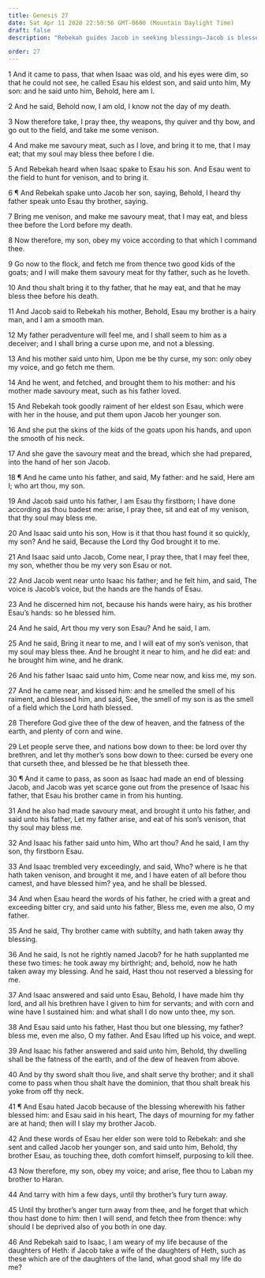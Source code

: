 ```yaml
---
title: Genesis 27
date: Sat Apr 11 2020 22:50:56 GMT-0600 (Mountain Daylight Time)
draft: false
description: "Rebekah guides Jacob in seeking blessings—Jacob is blessed to have dominion and rule over peoples and nations—Esau hates Jacob and plans to slay him—Rebekah fears that Jacob may marry one of the daughters of Heth."

order: 27
---
```

    
1 And it came to pass, that when Isaac was old, and his eyes were dim, so that he could not see, he called Esau his eldest son, and said unto him, My son: and he said unto him, Behold, here am I.

2 And he said, Behold now, I am old, I know not the day of my death.

3 Now therefore take, I pray thee, thy weapons, thy quiver and thy bow, and go out to the field, and take me some venison.

4 And make me savoury meat, such as I love, and bring it to me, that I may eat; that my soul may bless thee before I die.

5 And Rebekah heard when Isaac spake to Esau his son. And Esau went to the field to hunt for venison, and to bring it.

6 ¶ And Rebekah spake unto Jacob her son, saying, Behold, I heard thy father speak unto Esau thy brother, saying.

7 Bring me venison, and make me savoury meat, that I may eat, and bless thee before the Lord before my death.

8 Now therefore, my son, obey my voice according to that which I command thee.

9 Go now to the flock, and fetch me from thence two good kids of the goats; and I will make them savoury meat for thy father, such as he loveth.

10 And thou shalt bring it to thy father, that he may eat, and that he may bless thee before his death.

11 And Jacob said to Rebekah his mother, Behold, Esau my brother is a hairy man, and I am a smooth man.

12 My father peradventure will feel me, and I shall seem to him as a deceiver; and I shall bring a curse upon me, and not a blessing.

13 And his mother said unto him, Upon me be thy curse, my son: only obey my voice, and go fetch me them.

14 And he went, and fetched, and brought them to his mother: and his mother made savoury meat, such as his father loved.

15 And Rebekah took goodly raiment of her eldest son Esau, which were with her in the house, and put them upon Jacob her younger son.

16 And she put the skins of the kids of the goats upon his hands, and upon the smooth of his neck.

17 And she gave the savoury meat and the bread, which she had prepared, into the hand of her son Jacob.

18 ¶ And he came unto his father, and said, My father: and he said, Here am I; who art thou, my son.

19 And Jacob said unto his father, I am Esau thy firstborn; I have done according as thou badest me: arise, I pray thee, sit and eat of my venison, that thy soul may bless me.

20 And Isaac said unto his son, How is it that thou hast found it so quickly, my son? And he said, Because the Lord thy God brought it to me.

21 And Isaac said unto Jacob, Come near, I pray thee, that I may feel thee, my son, whether thou be my very son Esau or not.

22 And Jacob went near unto Isaac his father; and he felt him, and said, The voice is Jacob’s voice, but the hands are the hands of Esau.

23 And he discerned him not, because his hands were hairy, as his brother Esau’s hands: so he blessed him.

24 And he said, Art thou my very son Esau? And he said, I am.

25 And he said, Bring it near to me, and I will eat of my son’s venison, that my soul may bless thee. And he brought it near to him, and he did eat: and he brought him wine, and he drank.

26 And his father Isaac said unto him, Come near now, and kiss me, my son.

27 And he came near, and kissed him: and he smelled the smell of his raiment, and blessed him, and said, See, the smell of my son is as the smell of a field which the Lord hath blessed.

28 Therefore God give thee of the dew of heaven, and the fatness of the earth, and plenty of corn and wine.

29 Let people serve thee, and nations bow down to thee: be lord over thy brethren, and let thy mother’s sons bow down to thee: cursed be every one that curseth thee, and blessed be he that blesseth thee.

30 ¶ And it came to pass, as soon as Isaac had made an end of blessing Jacob, and Jacob was yet scarce gone out from the presence of Isaac his father, that Esau his brother came in from his hunting.

31 And he also had made savoury meat, and brought it unto his father, and said unto his father, Let my father arise, and eat of his son’s venison, that thy soul may bless me.

32 And Isaac his father said unto him, Who art thou? And he said, I am thy son, thy firstborn Esau.

33 And Isaac trembled very exceedingly, and said, Who? where is he that hath taken venison, and brought it me, and I have eaten of all before thou camest, and have blessed him? yea, and he shall be blessed.

34 And when Esau heard the words of his father, he cried with a great and exceeding bitter cry, and said unto his father, Bless me, even me also, O my father.

35 And he said, Thy brother came with subtilty, and hath taken away thy blessing.

36 And he said, Is not he rightly named Jacob? for he hath supplanted me these two times: he took away my birthright; and, behold, now he hath taken away my blessing. And he said, Hast thou not reserved a blessing for me.

37 And Isaac answered and said unto Esau, Behold, I have made him thy lord, and all his brethren have I given to him for servants; and with corn and wine have I sustained him: and what shall I do now unto thee, my son.

38 And Esau said unto his father, Hast thou but one blessing, my father? bless me, even me also, O my father. And Esau lifted up his voice, and wept.

39 And Isaac his father answered and said unto him, Behold, thy dwelling shall be the fatness of the earth, and of the dew of heaven from above.

40 And by thy sword shalt thou live, and shalt serve thy brother; and it shall come to pass when thou shalt have the dominion, that thou shalt break his yoke from off thy neck.

41 ¶ And Esau hated Jacob because of the blessing wherewith his father blessed him: and Esau said in his heart, The days of mourning for my father are at hand; then will I slay my brother Jacob.

42 And these words of Esau her elder son were told to Rebekah: and she sent and called Jacob her younger son, and said unto him, Behold, thy brother Esau, as touching thee, doth comfort himself, purposing to kill thee.

43 Now therefore, my son, obey my voice; and arise, flee thou to Laban my brother to Haran.

44 And tarry with him a few days, until thy brother’s fury turn away.

45 Until thy brother’s anger turn away from thee, and he forget that which thou hast done to him: then I will send, and fetch thee from thence: why should I be deprived also of you both in one day.

46 And Rebekah said to Isaac, I am weary of my life because of the daughters of Heth: if Jacob take a wife of the daughters of Heth, such as these which are of the daughters of the land, what good shall my life do me?
